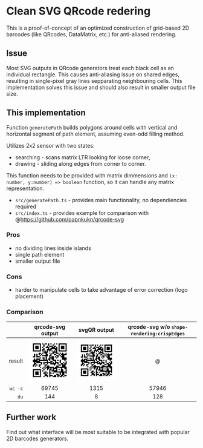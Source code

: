 # Clean SVG QRcode redering

This is a proof-of-concept of an optimized construction of grid-based 2D
barcodes (like QRcodes, DataMatrix, etc.) for anti-aliased rendering.

## Issue

Most SVG outputs in QRcode generators treat each black cell as an individual
rectangle. This causes anti-aliasing issue on shared edges, resulting in
single-pixel gray lines sepparating neighbouring cells. This implementation
solves this issue and should also result in smaller output file size.

## This implementation

Function `generatePath` builds polygons around cells with vertical and
horizontal segment of path element, assuming even-odd filling method.

Utilizes 2x2 sensor with two states:

- searching - scans matrix LTR looking for loose corner,
- drawing - sliding along edges from corner to corner.

This function needs to be provided with matrix dimmensions and
`(x: number, y:number) => boolean` function, so it can handle any matrix
representation.

- `src/generatePath.ts` - provides main functionality, no dependiencies required
- `src/index.ts` - provides example for comparison with
  @https://github.com/papnkukn/qrcode-svg

### Pros

- no dividing lines inside islands
- single path element
- smaller output file

### Cons

- harder to manipulate cells to take advantage of error correction (logo
  placement)

### Comparison

|         |    qrcode-svg output    |     svgQR output     | qrcode-svg w/o `shape-rendering:crispEdges` |
| ------: | :---------------------: | :------------------: | :-----------------------------------------: |
|  result | ![](outputs/native.svg) | ![](outputs/our.svg) |          @[](outputs/noCrisp.svg)           |
| `wc -c` |          69745          |         1315         |                    57946                    |
|    `du` |           144           |          8           |                     128                     |

## Further work

Find out what interface will be most suitable to be integrated with popular 2D
barcodes generators.
